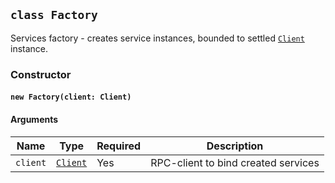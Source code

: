 ## `class Factory`

Services factory - creates service instances, bounded to settled [`Client`](#/api/electron-rpc-client/client) instance.

### Constructor

#### `new Factory(client: Client)`

#### Arguments

| Name     | Type                                         | Required | Description                         |
| -------- | -------------------------------------------- | -------- | ----------------------------------- |
| `client` | [`Client`](#/api/electron-rpc-client/client) | Yes      | RPC-client to bind created services |
